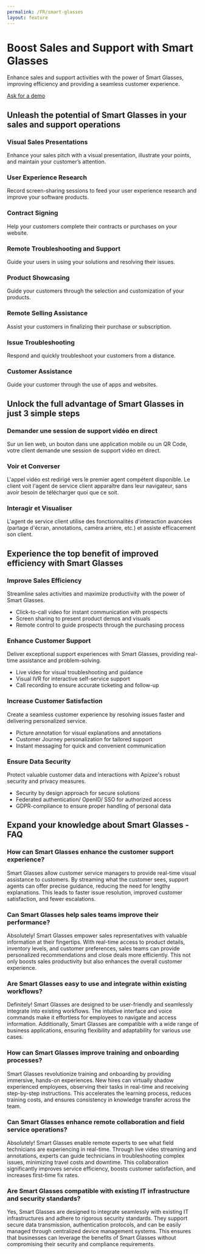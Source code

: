 ```yaml
---
permalink: /FR/smart-glasses
layout: feature
---
```


# Boost Sales and Support with Smart Glasses
Enhance sales and support activities with the power of Smart Glasses, improving efficiency and providing a seamless customer experience.

[Ask for a demo](/request-a-demo.php)

## Unleash the potential of Smart Glasses in your sales and support operations
### Visual Sales Presentations
Enhance your sales pitch with a visual presentation, illustrate your points, and maintain your customer’s attention.

### User Experience Research
Record screen-sharing sessions to feed your user experience research and improve your software products.

### Contract Signing
Help your customers complete their contracts or purchases on your website.

### Remote Troubleshooting and Support
Guide your users in using your solutions and resolving their issues.

### Product Showcasing
Guide your customers through the selection and customization of your products.

### Remote Selling Assistance
Assist your customers in finalizing their purchase or subscription.

### Issue Troubleshooting
Respond and quickly troubleshoot your customers from a distance.

### Customer Assistance
Guide your customer through the use of apps and websites.

## Unlock the full advantage of Smart Glasses in just 3 simple steps
### Demander une session de support vidéo en direct
Sur un lien web, un bouton dans une application mobile ou un QR Code, votre client demande une session de support vidéo en direct.

### Voir et Converser
L'appel vidéo est redirigé vers le premier agent compétent disponible. Le client voit l'agent de service client apparaître dans leur navigateur, sans avoir besoin de télécharger quoi que ce soit.

### Interagir et Visualiser
L'agent de service client utilise des fonctionnalités d'interaction avancées (partage d'écran, annotations, caméra arrière, etc.) et assiste efficacement son client.

## Experience the top benefit of improved efficiency with Smart Glasses
### Improve Sales Efficiency
Streamline sales activities and maximize productivity with the power of Smart Glasses.
- Click-to-call video for instant communication with prospects
- Screen sharing to present product demos and visuals
- Remote control to guide prospects through the purchasing process

### Enhance Customer Support
Deliver exceptional support experiences with Smart Glasses, providing real-time assistance and problem-solving.
- Live video for visual troubleshooting and guidance
- Visual IVR for interactive self-service support
- Call recording to ensure accurate ticketing and follow-up

### Increase Customer Satisfaction
Create a seamless customer experience by resolving issues faster and delivering personalized service.
- Picture annotation for visual explanations and annotations
- Customer Journey personalization for tailored support
- Instant messaging for quick and convenient communication

### Ensure Data Security
Protect valuable customer data and interactions with Apizee's robust security and privacy measures.
- Security by design approach for secure solutions
- Federated authentication/ OpenID/ SSO for authorized access
- GDPR-compliance to ensure proper handling of personal data

## Expand your knowledge about Smart Glasses - FAQ
### How can Smart Glasses enhance the customer support experience?
Smart Glasses allow customer service managers to provide real-time visual assistance to customers. By streaming what the customer sees, support agents can offer precise guidance, reducing the need for lengthy explanations. This leads to faster issue resolution, improved customer satisfaction, and fewer escalations.

### Can Smart Glasses help sales teams improve their performance?
Absolutely! Smart Glasses empower sales representatives with valuable information at their fingertips. With real-time access to product details, inventory levels, and customer preferences, sales teams can provide personalized recommendations and close deals more efficiently. This not only boosts sales productivity but also enhances the overall customer experience.

### Are Smart Glasses easy to use and integrate within existing workflows?
Definitely! Smart Glasses are designed to be user-friendly and seamlessly integrate into existing workflows. The intuitive interface and voice commands make it effortless for employees to navigate and access information. Additionally, Smart Glasses are compatible with a wide range of business applications, ensuring flexibility and adaptability for various use cases.

### How can Smart Glasses improve training and onboarding processes?
Smart Glasses revolutionize training and onboarding by providing immersive, hands-on experiences. New hires can virtually shadow experienced employees, observing their tasks in real-time and receiving step-by-step instructions. This accelerates the learning process, reduces training costs, and ensures consistency in knowledge transfer across the team.

### Can Smart Glasses enhance remote collaboration and field service operations?
Absolutely! Smart Glasses enable remote experts to see what field technicians are experiencing in real-time. Through live video streaming and annotations, experts can guide technicians in troubleshooting complex issues, minimizing travel costs and downtime. This collaboration significantly improves service efficiency, boosts customer satisfaction, and increases first-time fix rates.

### Are Smart Glasses compatible with existing IT infrastructure and security standards?
Yes, Smart Glasses are designed to integrate seamlessly with existing IT infrastructures and adhere to rigorous security standards. They support secure data transmission, authentication protocols, and can be easily managed through centralized device management systems. This ensures that businesses can leverage the benefits of Smart Glasses without compromising their security and compliance requirements.

